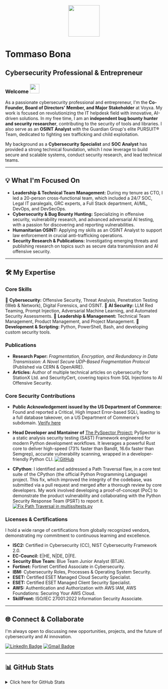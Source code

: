 <div id="header" align="center">
  <img src="https://media.giphy.com/media/YRMb6dd7zprS00JdGZ/giphy.gif" width="100"/>
</div>

# Tommaso Bona
## Cybersecurity Professional & Entrepreneur 
### Welcome <img src="https://raw.githubusercontent.com/aemmadi/aemmadi/master/wave.gif" width="30">

As a passionate cybersecurity professional and entrepreneur, I'm the **Co-Founder, Board of Directors' Member, and Major Stakeholder** at Voyxa. My work is focused on revolutionizing the IT helpdesk field with innovative, AI-driven solutions. In my free time, I am an **independent bug bounty hunter and security researcher**, contributing to the security of tools and libraries. I also serve as an **OSINT Analyst** with the Guardian Group's elite PURSUIT® Team, dedicated to fighting sex trafficking and child exploitation.

My background as a **Cybersecurity Specialist** and **SOC Analyst** has provided a strong technical foundation, which I now leverage to build secure and scalable systems, conduct security research, and lead technical teams.

---

## 💡 What I'm Focused On

- **Leadership & Technical Team Management:** During my tenure as CTO, I led a 20-person cross-functional team, which included a 24/7 SOC, Legal IT paralegals, GRC experts, a Full Stack department, AI/ML, DevOps, and DevSecOps.
- **Cybersecurity & Bug Bounty Hunting:** Specializing in offensive security, vulnerability research, and advanced adversarial AI testing, with a passion for discovering and reporting vulnerabilities.
- **Humanitarian OSINT:** Applying my skills as an OSINT Analyst to support law enforcement in crucial anti-trafficking operations.
- **Security Research & Publications:** Investigating emerging threats and publishing research on topics such as secure data transmission and AI offensive security.

---

## 🛠️ My Expertise

### **Core Skills**
🔹 **Cybersecurity:** Offensive Security, Threat Analysis, Penetration Testing (Web & Network), Digital Forensics, and OSINT.
🔹 **AI Security:** LLM Red Teaming, Prompt Injection, Adversarial Machine Learning, and Automated Security Assessments.
🔹 **Leadership & Management:** Technical Team Management, Product Management, and Project Management.
🔹 **Development & Scripting:** Python, PowerShell, Bash, and developing custom security tools.

### **Publications**
- **Research Paper:** *Fragmentation, Encryption, and Redundancy in Data Transmission: A Novel Secure UDP-Based Fragmentation Protocol* (Published via CERN & OpenAIRE).
- **Articles:** Author of multiple technical articles on cybersecurity for StationX Ltd. and SecurityCert, covering topics from SQL Injections to AI Offensive Security.

### **Core Security Contributions**

* **Public Acknowledgement issued by the US Department of Commerce:**
Found and reported a Critical, High Impact Error-based SQLi, leading to a full database takeover, on a US Department of Commerce's subdomain.
[Verify here](https://doc.responsibledisclosure.com/hc/en-us/articles/10801394414227-Acknowledgments)

* **Head Developer and Mantainer of** [The PySpector Project:](https://parzivalhack.github.io/PySpector)
PySpector is a static analysis security testing (SAST) Framework engineered for modern Python development workflows. It leverages a powerful Rust core to deliver high-speed (73% faster than Bandit, 16.6x faster than Semgrep), accurate vulnerability scanning, wrapped in a developer-friendly Python CLI.
[![GitHub](https://img.shields.io/badge/GitHub-PySpector-black?logo=github&style=for-the-badge)](https://github.com/ParzivalHack/PySpector)


* **CPython**:
I identified and addressed a Path Traversal flaw, in a core test suite of the CPython (the official Python Programming Language) project. This fix, which improved the integrity of the codebase, was submitted via a pull request and merged after a thorough review by core developers. My work involved developing a proof-of-concept (PoC) to demonstrate the product vulnerability and collaborating with the Python Security Response Team (PSRT) to report it.
[![Fix Path Traversal in multissltests.py](https://img.shields.io/badge/PR-GH--138158-blue.svg)](https://github.com/python/cpython/pull/138158)


### **Licenses & Certifications**
I hold a wide range of certifications from globally recognized vendors, demonstrating my commitment to continuous learning and excellence.

- **ISC2:** Certified in Cybersecurity (CC), NIST Cybersecurity Framework 2.0.
- **EC-Council:** E|HE, N|DE, D|FE.
- **Security Blue Team:** Blue Team Junior Analyst (BTJA).
- **Fortinet:** Fortinet Certified Associate in Cybersecurity.
- **IBM:** Cybersecurity Roles, Processes & Operating System Security.
- **ESET:** Certified ESET Managed Cloud Security Specialist.
- **ESET:** Certified ESET Managed Client Security Specialist.
- **AWS:** Authentication and Authorization with AWS IAM, AWS Foundations: Securing Your AWS Cloud.
- **SkillFront:** ISO/IEC 27001:2022 Information Security Associate.

---

## 🌐 Connect & Collaborate

I'm always open to discussing new opportunities, projects, and the future of cybersecurity and AI innovation.

[![LinkedIn Badge](https://img.shields.io/badge/-TommasoBona-blue?style=flat-square&logo=Linkedin&logoColor=white&link=https://www.linkedin.com/in/tommaso-bona-20b76b232)](https://www.linkedin.com/in/tommaso-bona-20b76b232)
[![Gmail Badge](https://img.shields.io/badge/-tommasobona04@gmail.com-c14438?style=flat-square&logo=Gmail&logoColor=white&link=mailto:tommasobona04@gmail.com)](mailto:tommasobona04@gmail.com)

---

## 📊 GitHub Stats

<details>
  <summary>Click here for GitHub Stats</summary>
  <p align="center">
    <img alt="GitHub Stats" src="https://github-readme-stats.vercel.app/api?username=ParzivalHack&show_icons=true&hide=issues&icon_color=000000&hide_border=true&title_color=5391FE&text_color=555">
    <br>
    <img alt="Top Language" src="https://github-readme-stats.vercel.app/api/top-langs/?username=ParzivalHack&hide=html,&hide_border=true&title_color=5391FE&text_color=555">
  </p>
</details>
